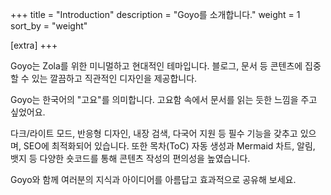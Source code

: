 +++
title = "Introduction"
description = "Goyo를 소개합니다."
weight = 1
sort_by = "weight"

[extra]
+++

Goyo는 Zola를 위한 미니멀하고 현대적인 테마입니다. 블로그, 문서 등 콘텐츠에 집중할 수 있는 깔끔하고 직관적인 디자인을 제공합니다.

Goyo는 한국어의 "고요"를 의미합니다. 고요함 속에서 문서를 읽는 듯한 느낌을 주고 싶었어요.

다크/라이트 모드, 반응형 디자인, 내장 검색, 다국어 지원 등 필수 기능을 갖추고 있으며, SEO에 최적화되어 있습니다. 또한 목차(ToC) 자동 생성과 Mermaid 차트, 알림, 뱃지 등 다양한 숏코드를 통해 콘텐츠 작성의 편의성을 높였습니다.

Goyo와 함께 여러분의 지식과 아이디어를 아름답고 효과적으로 공유해 보세요.